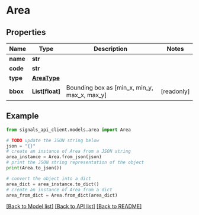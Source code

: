 # Area


## Properties

Name | Type | Description | Notes
------------ | ------------- | ------------- | -------------
**name** | **str** |  | 
**code** | **str** |  | 
**type** | [**AreaType**](AreaType.md) |  | 
**bbox** | **List[float]** | Bounding box as [min_x, min_y, max_x, max_y] | [readonly] 

## Example

```python
from signals_api_client.models.area import Area

# TODO update the JSON string below
json = "{}"
# create an instance of Area from a JSON string
area_instance = Area.from_json(json)
# print the JSON string representation of the object
print(Area.to_json())

# convert the object into a dict
area_dict = area_instance.to_dict()
# create an instance of Area from a dict
area_from_dict = Area.from_dict(area_dict)
```
[[Back to Model list]](../README.md#documentation-for-models) [[Back to API list]](../README.md#documentation-for-api-endpoints) [[Back to README]](../README.md)


